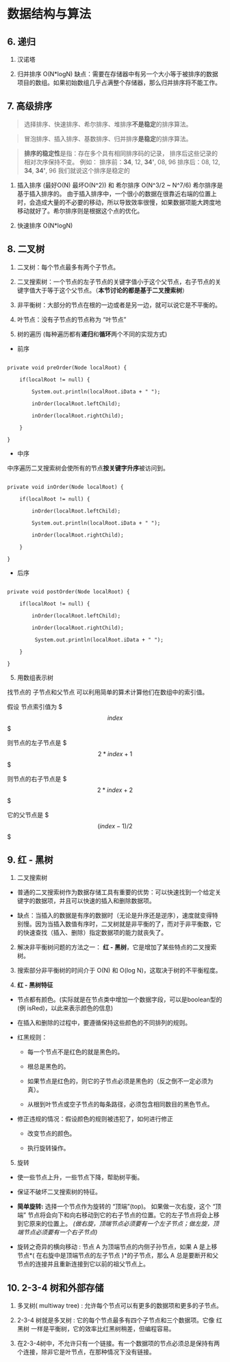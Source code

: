 # 数据结构与算法



## 6. 递归

1. 汉诺塔

2. 归并排序  O(N*logN)
缺点：需要在存储器中有另一个大小等于被排序的数据项目的数组。如果初始数组几乎占满整个存储器，那么归并排序将不能工作。



## 7. 高级排序

> 选择排序、快速排序、希尔排序、堆排序**不是稳定**的排序算法。

> 冒泡排序、插入排序、基数排序、归并排序**是稳定**的排序算法。

> **排序的稳定性**是指：存在多个具有相同排序码的记录， 排序后这些记录的相对次序保持不变。
> 例如：
> 排序前：**34**, 12, **34'**, 08, 96
> 排序后：08, 12, **34**, **34'**, 96
> 我们就说这个排序是稳定的




1. 插入排序 (最好O(N) 最坏O(N^2)) 和 希尔排序 O(N^3/2 ~ N^7/6)
希尔排序是基于插入排序的。 由于插入排序中，一个很小的数据在很靠近右端的位置上时，会造成大量的不必要的移动，所以导致效率很慢，如果数据项能大跨度地移动就好了。希尔排序则是根据这个点的优化。

2. 快速排序  O(N*logN)





## 8. 二叉树

1. 二叉树：每个节点最多有两个子节点。

2. 二叉搜索树：一个节点的左子节点的关键字值小于这个父节点，右子节点的关键字值大于等于这个父节点。（**本节讨论的都是基于二叉搜索树**）

3. 非平衡树：大部分的节点在根的一边或者是另一边，就可以说它是不平衡的。
4. 叶节点：没有子节点的节点称为 “叶节点”

4. 树的遍历 (每种遍历都有**递归**和**循环**两个不同的实现方式)

 - 前序

```

private void preOrder(Node localRoot) {

	if(localRoot != null) {

    	System.out.println(localRoot.iData + " ");

    	inOrder(localRoot.leftChild);

        inOrder(localRoot.rightChild);

    }

}

```

 - 中序

中序遍历二叉搜索树会使所有的节点**按关键字升序**被访问到。

```

private void inOrder(Node localRoot) {

	if(localRoot != null) {

    	inOrder(localRoot.leftChild);

        System.out.println(localRoot.iData + " ");

        inOrder(localRoot.rightChild);

    }

}

```



 - 后序

```

private void postOrder(Node localRoot) {

	if(localRoot != null) {

    	inOrder(localRoot.leftChild);

        inOrder(localRoot.rightChild);

         System.out.println(localRoot.iData + " ");

    }

}

```



5. 用数组表示树

找节点的 子节点和父节点 可以利用简单的算术计算他们在数组中的索引值。

假设 节点索引值为 $$$index$$$

则节点的左子节点是 $$$2*index + 1$$$

则节点的右子节点是 $$$2*index + 2$$$

它的父节点是     $$$(index - 1) / 2$$$





## 9. 红 - 黑树

1. 二叉搜索树

 - 普通的二叉搜索树作为数据存储工具有重要的优势：可以快速找到一个给定关键字的数据项，并且可以快速的插入和删除数据项。

 - 缺点：当插入的数据是有序的数据时（无论是升序还是逆序），速度就变得特别慢。因为当插入数值有序时，二叉树就是非平衡的了，而对于非平衡数，它的快速查找（插入、删除）指定数据项的能力就丧失了。

2. 解决非平衡树问题的方法之一： **红 - 黑树**，它是增加了某些特点的二叉搜索树。

3. 搜索部分非平衡树的时间介于 O(N) 和 O(log N)，这取决于树的不平衡程度。

4. **红 - 黑树特征**

 - 节点都有颜色。(实际就是在节点类中增加一个数据字段，可以是boolean型的(例 isRed)，以此来表示颜色的信息)

 - 在插入和删除的过程中，要遵循保持这些颜色的不同排列的规则。

 - 红黑规则： 

 	- 每一个节点不是红色的就是黑色的。

 	- 根总是黑色的。

 	- 如果节点是红色的，则它的子节点必须是黑色的（反之倒不一定必须为真）。

 	- 从根到叶节点或空子节点的每条路径，必须包含相同数目的黑色节点。

 - 修正违规的情况：假设颜色的规则被违犯了，如何进行修正

 	- 改变节点的颜色。

 	- 执行旋转操作。 

5. 旋转
 - 使一些节点上升，一些节点下降，帮助树平衡。

 - 保证不破坏二叉搜索树的特征。

 - **简单旋转:**  选择一个节点作为旋转的 “顶端”(top)。 如果做一次右旋，这个 “顶端” 节点将会向下和向右移动到它的右子节点的位置。它的左子节点将会上移到它原来的位置上。 *(做右旋，顶端节点必须要有一个左子节点；做左旋，顶端节点必须要有一个右子节点)*

 - 旋转之奇异的横向移动 : 节点 A 为顶端节点的内侧子孙节点，如果 A 是上移节点*( 在右旋中是顶端节点的左子节点 )*的子节点，那么 A 总是要断开和父节点的连接并且重新连接到它以前的祖父节点上。


## 10. 2-3-4 树和外部存储
1. 多叉树( multiway tree) : 允许每个节点可以有更多的数据项和更多的子节点。

2. 2-3-4 树就是多叉树 : 它的每个节点最多有四个子节点和三个数据项。它像 红黑树 一样是平衡树，它的效率比红黑树稍差，但编程容易。

3. 在2-3-4树中，不允许只有一个链接。有一个数据项的节点必须总是保持有两个连接，除非它是叶节点，在那种情况下没有链接。
















